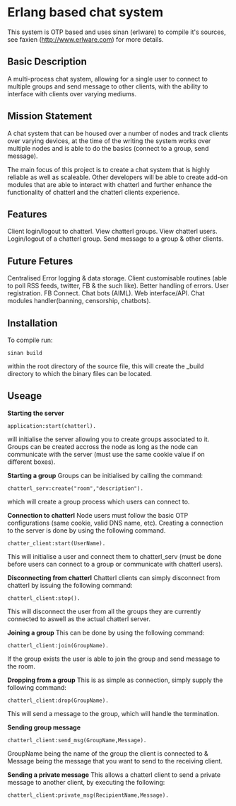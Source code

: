 <h1>Erlang based chat system</h1>

This system is OTP based and uses sinan (erlware) to compile it's sources, see faxien (http://www.erlware.com) for more details.

<h2>Basic Description</h2>
A multi-process chat system, allowing for a single user to connect to multiple groups and send message to other
clients, with the ability to interface with clients over varying mediums.

<h2>Mission Statement</h2>
A chat system that can be housed over a number of nodes and track clients over varying devices, at the time of the writing the system works over multiple nodes and is able to do the basics (connect to a group, send message). 

The main focus of this project is to create a chat system that is highly reliable as well as scaleable. Other developers will be able to create add-on modules that are able to interact with chatterl and further enhance the functionality of chatterl and the chatterl clients experience.

<h2>Features</h2>
Client login/logout to chatterl.
View chatterl groups.
View chatterl users.
Login/logout of a chatterl group.
Send message to a group & other clients.

<h2>Future Fetures</h2>
Centralised Error logging & data storage.
Client customisable routines (able to poll RSS feeds, twitter, FB & the such like).
Better handling of errors.
User registration.
FB Connect.
Chat bots (AIML).
Web interface/API.
Chat modules handler(banning, censorship, chatbots).

<h2>Installation</h2>
<p>To compile run:
<pre><code>sinan build</code></pre>
within the root directory of the source file, this will create the _build directory to which the binary files can be located.</p>

<h2>Useage</h2>
<b>Starting the server</b>
<pre><code>application:start(chatterl).</code></pre>
will initialise the server allowing you to create groups associated to it. Groups can be created accross the node as long as the node can communicate with the server (must use the same cookie value if on different boxes).

<b>Starting a group</b>
Groups can be initialised by calling the command:
<pre><code>chatterl_serv:create("room","description").</code></pre>
which will create a group process which users can connect to.


<b>Connection to chatterl</b>
Node users must follow the basic OTP configurations (same cookie, valid DNS name, etc). Creating a connection to the server is done by using the following command.
<pre><code>chatter_client:start(UserName).</code></pre>
This will initialise a user and connect them to chatterl_serv (must be done before users can connect to a group or communicate with chatterl users).

<b>Disconnecting from chatterl</b>
Chatterl clients can simply disconnect from chatterl by issuing the following command:
<pre><code>chatterl_client:stop().</code></pre>
This will disconnect the user from all the groups they are currently connected to aswell as the actual chatterl server.

<b>Joining a group</b>
This can be done by using the following command:
<pre><code>chatterl_client:join(GroupName).</code></pre>
If the group exists the user is able to join the group and send message to the room.

<b>Dropping from a group</b>
This is as simple as connection, simply supply the following command:
<pre><code>chatterl_client:drop(GroupName).</code></pre>
This will send a message to the group, which will handle the termination.

<b>Sending group message</b>
<pre><code>chatterl_client:send_msg(GroupName,Message).</code></pre>
GroupName being the name of the group the client is connected to & Message being the message that you want to send to the receiving client.

<b>Sending a private message</b>
This allows a chatterl client to send a private message to another client, by executing the following:
<pre><code>chatterl_client:private_msg(RecipientName,Message).</code></pre>

